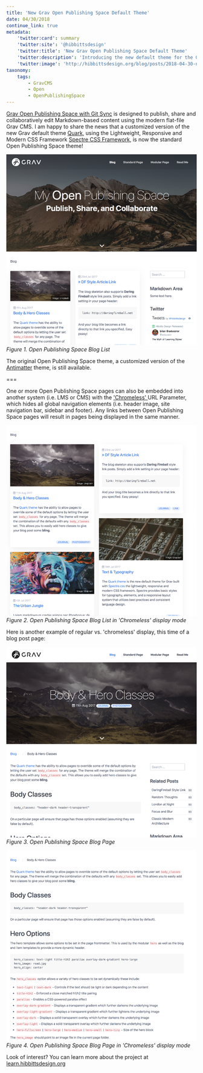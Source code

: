 ```yaml
---
title: 'New Grav Open Publishing Space Default Theme'
date: 04/30/2018
continue_link: true
metadata:
    'twitter:card': summary
    'twitter:site': '@hibbittsdesign'
    'twitter:title': 'New Grav Open Publishing Space Default Theme'
    'twitter:description': 'Introducing the new default theme for the Grav Open Publishing Space.'
    'twitter:image': 'http://hibbittsdesign.org/blog/posts/2018-04-30-new-open-publishing-space-default-theme/bloglistchromeless.jpg'
taxonomy:
    tags:
        - GravCMS
        - Open
        - OpenPublishingSpace
---
```


[Grav Open Publishing Space with Git Sync](http://demo.hibbittsdesign.org/grav-open-publishing-quark/) is designed to publish, share and collaboratively edit Markdown-based content using the modern flat-file Grav CMS. I am happy to share the news that a customized version of the new Grav default theme [Quark](https://github.com/getgrav/grav-theme-quark), using the Lightweight, Responsive and Modern CSS Framework [Spectre CSS Framework](https://picturepan2.github.io/spectre/), is now the standard Open Publishing Space theme!

![Open Publishing Space Blog List](bloglist.jpg)
_Figure 1. Open Publishing Space Blog List_

The original Open Publishing Space theme, a customized version of the [Antimatter](https://github.com/getgrav/grav-theme-antimatter) theme, is still available.

===

One or more Open Publishing Space pages can also be embedded into another system (i.e. LMS or CMS) with the ['Chromeless' ](http://demo.hibbittsdesign.org/grav-open-publishing-quark/chromeless:true) URL Parameter, which hides all global navigation elements (i.e. header image, site navigation bar, sidebar and footer). Any links between Open Publishing Space pages will result in pages being displayed in the same manner.

![Open Publishing Space Blog List in 'Chromeless' display mode](bloglistchromeless.jpg)
_Figure 2. Open Publishing Space Blog List in 'Chromeless' display mode_

Here is another example of regular vs. 'chromeless' display, this time of a blog post page:

![Open Publishing Space Blog Page](blogpage.jpg)
_Figure 3. Open Publishing Space Blog Page_

![Open Publishing Space Blog Page in 'Chromeless' display mode](blogpagechromeless.jpg)
_Figure 4. Open Publishing Space Blog Page in 'Chromeless' display mode_

Look of interest? You can learn more about the project at [learn.hibbittsdesign.org](http://learn.hibbittsdesign.org/openpublishingspace)
